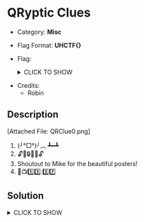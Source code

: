 # QRyptic Clues

* Category: **Misc**

* Flag Format: **UHCTF{}**

* Flag: <details><summary>CLICK TO SHOW</summary><ul><ul>
<li>static: <code>UHCTF{A_QR_code_a_day_keeps_the_CTF_at_play}
</code></li>
</ul></ul></details>

* Credits:
    * Robin

## Description
[Attached File: QRClue0.png]

1) (╯°□°)╯︵ ┻━┻
2) 🔓🔑🔒🧰🔧🔓
3) Shoutout to Mike for the beautiful posters!
4) 👀📺1️⃣3️⃣:3️⃣7️⃣

## Solution

<details><summary>CLICK TO SHOW</summary><ul><ul>
Combine the 5 strings from every QR code to obtain the flag.

0) Is provided in the challenge description.
1) "table flip" = look under your table, there is a QR code hidden under each table for every team.
2) There is a QR code laying behind the lockpicking challenge.
3) The event posters contain a small QR code.
4) At 13:37 this QR code was projected on the main screen. You snooze, you lose!

</ul></ul></details>
